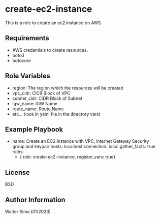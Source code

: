 create-ec2-instance
=========

This is a role to create an ec2 instance on AWS 


Requirements
------------

* AWS credentials to create resources.
* boto3
* botocore

Role Variables
--------------

* region: The region which the resources will be created 
* vpc_cidr: CIDR Block of VPC
* subnet_cidr: CIDR Block of Subnet
* igw_name: IGW Name
* route_name: Route Name
* etc... (look in yaml file in the directory vars)


Example Playbook
----------------

- name: Create an EC2 instance with VPC, Internet Gateway Security group and  keypair
  hosts: localhost
  connection: local
  gather_facts: true
  roles:
    - { role: create-ec2-instance, register_vars: true}

License
-------
BSD

Author Information
------------------
Walter Simo (01/2023)
